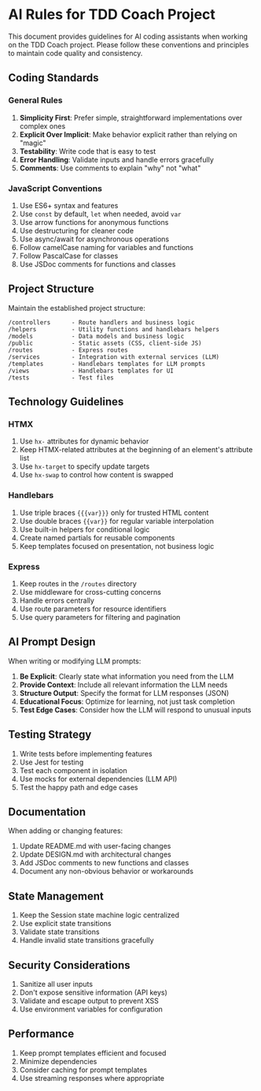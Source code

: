 # AI Rules for TDD Coach Project

This document provides guidelines for AI coding assistants when working on the TDD Coach project. Please follow these conventions and principles to maintain code quality and consistency.

## Coding Standards

### General Rules

1. **Simplicity First**: Prefer simple, straightforward implementations over complex ones
2. **Explicit Over Implicit**: Make behavior explicit rather than relying on "magic"
3. **Testability**: Write code that is easy to test
4. **Error Handling**: Validate inputs and handle errors gracefully
5. **Comments**: Use comments to explain "why" not "what"

### JavaScript Conventions

1. Use ES6+ syntax and features
2. Use `const` by default, `let` when needed, avoid `var`
3. Use arrow functions for anonymous functions
4. Use destructuring for cleaner code
5. Use async/await for asynchronous operations
6. Follow camelCase naming for variables and functions
7. Follow PascalCase for classes
8. Use JSDoc comments for functions and classes

## Project Structure

Maintain the established project structure:

```
/controllers      - Route handlers and business logic
/helpers          - Utility functions and handlebars helpers
/models           - Data models and business logic
/public           - Static assets (CSS, client-side JS)
/routes           - Express routes
/services         - Integration with external services (LLM)
/templates        - Handlebars templates for LLM prompts
/views            - Handlebars templates for UI
/tests            - Test files
```

## Technology Guidelines

### HTMX

1. Use `hx-` attributes for dynamic behavior
2. Keep HTMX-related attributes at the beginning of an element's attribute list
3. Use `hx-target` to specify update targets
4. Use `hx-swap` to control how content is swapped

### Handlebars

1. Use triple braces `{{{var}}}` only for trusted HTML content
2. Use double braces `{{var}}` for regular variable interpolation
3. Use built-in helpers for conditional logic
4. Create named partials for reusable components
5. Keep templates focused on presentation, not business logic

### Express

1. Keep routes in the `/routes` directory
2. Use middleware for cross-cutting concerns
3. Handle errors centrally
4. Use route parameters for resource identifiers
5. Use query parameters for filtering and pagination

## AI Prompt Design

When writing or modifying LLM prompts:

1. **Be Explicit**: Clearly state what information you need from the LLM
2. **Provide Context**: Include all relevant information the LLM needs
3. **Structure Output**: Specify the format for LLM responses (JSON)
4. **Educational Focus**: Optimize for learning, not just task completion
5. **Test Edge Cases**: Consider how the LLM will respond to unusual inputs

## Testing Strategy

1. Write tests before implementing features
2. Use Jest for testing
3. Test each component in isolation
4. Use mocks for external dependencies (LLM API)
5. Test the happy path and edge cases

## Documentation

When adding or changing features:

1. Update README.md with user-facing changes
2. Update DESIGN.md with architectural changes
3. Add JSDoc comments to new functions and classes
4. Document any non-obvious behavior or workarounds

## State Management

1. Keep the Session state machine logic centralized
2. Use explicit state transitions
3. Validate state transitions
4. Handle invalid state transitions gracefully

## Security Considerations

1. Sanitize all user inputs
2. Don't expose sensitive information (API keys)
3. Validate and escape output to prevent XSS
4. Use environment variables for configuration

## Performance

1. Keep prompt templates efficient and focused
2. Minimize dependencies
3. Consider caching for prompt templates
4. Use streaming responses where appropriate

